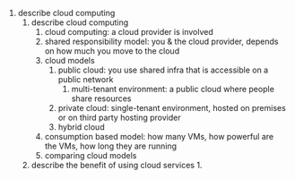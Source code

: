 1. describe cloud computing
   1. describe cloud computing
      1. cloud computing: a cloud provider is involved
      2. shared responsibility model: you & the cloud provider, depends on how much you move to the cloud
      3. cloud models
         1. public cloud: you use shared infra that is accessible on a public network
            1. multi-tenant environment: a public cloud where people share resources 
         2. private cloud: single-tenant environment, hosted on premises or on third party hosting provider
         3. hybrid cloud
      4. consumption based model: how many VMs, how powerful are the VMs, how long they are running
      5. comparing cloud models
   2. describe the benefit of using cloud services
      1. 